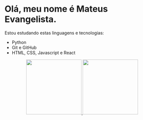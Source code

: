 # Olá, meu nome é Mateus Evangelista.
Estou estudando estas linguagens e tecnologias:
- Python
- Git e GitHub
- HTML, CSS, Javascript e React
<div align="center">
  <a href="https://github.com/matEvangelista">
  <img height="180em" src="https://github-readme-stats.vercel.app/api?username=matEvangelista&show_icons=true&theme=dracula&include_all_commits=true&count_private=true"/>
  <img height="180em" src="https://github-readme-stats.vercel.app/api/top-langs/?username=matEvangelista&layout=compact&langs_count=7&theme=dracula&hide=jupyter%20notebook"/>
</div>
<div style="display: inline_block">
